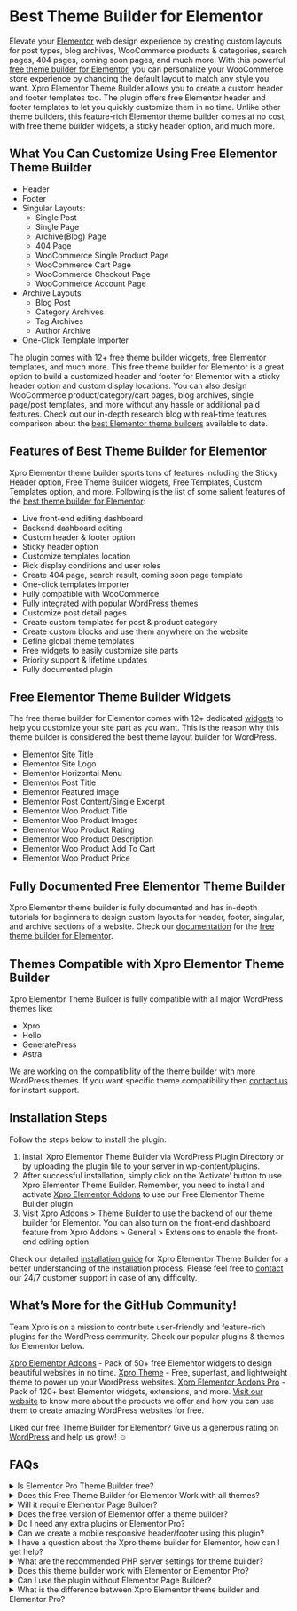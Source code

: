 # Best Theme Builder for Elementor

Elevate your [Elementor](https://elementor.com/) web design experience by creating custom layouts for post types, blog archives, WooCommerce products & categories, search pages, 404 pages, coming soon pages, and much more. With this powerful [free theme builder for Elementor](https://wordpress.org/plugins/xpro-theme-builder/), you can personalize your WooCommerce store experience by changing the default layout to match any style you want.
Xpro Elementor Theme Builder allows you to create a custom header and footer templates too. The plugin offers free Elementor header and footer templates to let you quickly customize them in no time. Unlike other theme builders, this feature-rich Elementor theme builder comes at no cost, with free theme builder widgets, a sticky header option, and much more.

## What You Can Customize Using Free Elementor Theme Builder

- Header
- Footer
- Singular Layouts:
  - Single Post
  - Single Page
  - Archive(Blog) Page
  - 404 Page
  - WooCommerce Single Product Page
  - WooCommerce Cart Page
  - WooCommerce Checkout Page
  - WooCommerce Account Page
- Archive Layouts
  - Blog Post
  - Category Archives
  - Tag Archives
  - Author Archive
- One-Click Template Importer

The plugin comes with 12+ free theme builder widgets, free Elementor templates, and much more. This free theme builder for Elementor is a great option to build a customized header and footer for Elementor with a sticky header option and custom display locations. You can also design WooCommerce product/category/cart pages, blog archives, single page/post templates, and more without any hassle or additional paid features. Check out our in-depth research blog with real-time features comparison about the [best Elementor theme builders](https://elementor.wpxpro.com/4-best-elementor-theme-builders-free-paid/) available to date.

## Features of Best Theme Builder for Elementor

Xpro Elementor theme builder sports tons of features including the Sticky Header option, Free Theme Builder widgets, Free Templates, Custom Templates option, and more. Following is the list of some salient features of the [best theme builder for Elementor](https://wordpress.org/plugins/xpro-theme-builder/):

- Live front-end editing dashboard
- Backend dashboard editing
- Custom header & footer option
- Sticky header option
- Customize templates location
- Pick display conditions and user roles
- Create 404 page, search result, coming soon page template
- One-click templates importer
- Fully compatible with WooCommerce
- Fully integrated with popular WordPress themes
- Customize post detail pages
- Create custom templates for post & product category
- Create custom blocks and use them anywhere on the website
- Define global theme templates
- Free widgets to easily customize site parts
- Priority support & lifetime updates
- Fully documented plugin

## Free Elementor Theme Builder Widgets

The free theme builder for Elementor comes with 12+ dedicated [widgets](https://elementor.wpxpro.com/widgets/?utm_source=github-repo&utm_medium=link&utm_campaign=readme) to help you customize your site part as you want. This is the reason why this theme builder is considered the best theme layout builder for WordPress.

- Elementor Site Title
- Elementor Site Logo
- Elementor Horizontal Menu
- Elementor Post Title
- Elementor Featured Image
- Elementor Post Content/Single Excerpt
- Elementor Woo Product Title
- Elementor Woo Product Images
- Elementor Woo Product Rating
- Elementor Woo Product Description
- Elementor Woo Product Add To Cart
- Elementor Woo Product Price

## Fully Documented Free Elementor Theme Builder

Xpro Elementor theme builder is fully documented and has in-depth tutorials for beginners to design custom layouts for header, footer, singular, and archive sections of a website. Check our [documentation](https://elementor.wpxpro.com/docs/xpro-elementor-theme-builder/layouts/?utm_source=github-repo&utm_medium=link&utm_campaign=readme) for the [free theme builder for Elementor](https://wordpress.org/plugins/xpro-theme-builder/).

## Themes Compatible with Xpro Elementor Theme Builder

Xpro Elementor Theme Builder is fully compatible with all major WordPress themes like:

- Xpro
- Hello
- GeneratePress
- Astra

We are working on the compatibility of the theme builder with more WordPress themes. If you want specific theme compatibility then [contact us](https://elementor.wpxpro.com/?utm_source=github-repo&utm_medium=link&utm_campaign=readme) for instant support.

## Installation Steps

Follow the steps below to install the plugin:

1. Install Xpro Elementor Theme Builder via WordPress Plugin Directory or by uploading the plugin file to your server in wp-content/plugins.
2. After successful installation, simply click on the ‘Activate’ button to use Xpro Elementor Theme Builder. Remember, you need to install and activate [Xpro Elementor Addons](https://wordpress.org/plugins/xpro-elementor-addons/) to use our Free Elementor Theme Builder plugin.
3. Visit Xpro Addons > Theme Builder to use the backend of our theme builder for Elementor. You can also turn on the front-end dashboard feature from Xpro Addons > General > Extensions to enable the front-end editing option.

Check our detailed [installation guide](https://elementor.wpxpro.com/docs/xpro-elementor-theme-builder/getting-started/installation/) for Xpro Elementor Theme Builder for a better understanding of the installation process. Please feel free to [contact](https://elementor.wpxpro.com/contact-us/?utm_source=github-repo&utm_medium=link&utm_campaign=readme) our 24/7 customer support in case of any difficulty.

## What’s More for the GitHub Community!

Team Xpro is on a mission to contribute user-friendly and feature-rich plugins for the WordPress community. Check our popular plugins & themes for Elementor below.

[Xpro Elementor Addons](https://wordpress.org/plugins/xpro-elementor-addons/) - Pack of 50+ free Elementor widgets to design beautiful websites in no time.
[Xpro Theme](https://wordpress.org/themes/xpro/) - Free, superfast, and lightweight theme to power up your WordPress websites.
[Xpro Elementor Addons Pro](https://elementor.wpxpro.com/premium/?utm_source=github-repo&utm_medium=link&utm_campaign=readme) - Pack of 120+ best Elementor widgets, extensions, and more.
[Visit our website](https://elementor.wpxpro.com/?utm_source=github-repo&utm_medium=link&utm_campaign=readme) to know more about the products we offer and how you can use them to create amazing WordPress websites for free.

Liked our free Theme Builder for Elementor? Give us a generous rating on [WordPress](https://wordpress.org/plugins/xpro-theme-builder/#reviews) and help us grow! ☺

## FAQs

<details><summary>Is Elementor Pro Theme Builder free?</summary>
No, Elementor theme builder only comes with the Pro version of Elementor at a starting price of $49 (1 site). However, our <a href="https://wordpress.org/plugins/xpro-theme-builder/" target="_blank">best alternative to Elementor Pro</a>, the Xpro Elementor Theme Builder is totally Free. It gives you the same customization options (even more) as compared to Elementor Pro. Read the complete details <a href="https://elementor.wpxpro.com/4-best-elementor-theme-builders-free-paid/" target="_blank">here</a>.</details>

<details><summary>Does this Free Theme Builder for Elementor Work with all themes?</summary>
Xpro Elementor Theme Builder is fully compatible with popular WordPress themes like [Xpro](https://wordpress.org/themes/xpro/), Hello, GeneratePress, and Astra. More themes will be compatible with the plugin soon. See [details](https://elementor.wpxpro.com/4-best-elementor-theme-builders-free-paid/) of themes compatible with the free Elementor theme builder.</details>

<details><summary>Will it require Elementor Page Builder?</summary>
Yes, you need to install and activate the Free Elementor plugin to use our [Elementor free theme builder](https://wordpress.org/plugins/xpro-theme-builder/), check the complete installation guide [here](https://elementor.wpxpro.com/docs/xpro-elementor-theme-builder/getting-started/installation/).</details>

<details><summary>Does the free version of Elementor offer a theme builder?</summary>
No, Elementor does not offer any theme builder feature for free. If you want to customize default theme parts then you have to purchase Elementor Pro. The Pro version offers the theme builder feature. However, you can [download our free Elementor theme builder](https://wordpress.org/plugins/xpro-theme-builder/) to create a custom header, footer, archives, post templates, 404 pages, search pages, and more at no cost at all. It offers the same customization options as Elementor Pro does. Read more about the difference [here](https://elementor.wpxpro.com/4-best-elementor-theme-builders-free-paid/).</details>

<details><summary>Do I need any extra plugins or Elementor Pro?</summary>
No, Elementor Pro is not required.  However, you need to install and activate the [Xpro Elementor Addons](https://wordpress.org/plugins/xpro-elementor-addons/) plugin to fully utilize the amazing features of our [FREE Elementor Theme Builder](https://wordpress.org/plugins/xpro-theme-builder/).</details>

<details><summary>Can we create a mobile responsive header/footer using this plugin?</summary>
Yes, you can easily create a mobile responsive layout for your header or footer using the [best theme builder for Elementor](https://wordpress.org/plugins/xpro-theme-builder/). Check our [tutorial](https://elementor.wpxpro.com/docs/xpro-elementor-theme-builder/layouts/header/) for creating a custom header.</details>

<details><summary>I have a question about the Xpro theme builder for Elementor, how can I get help?</summary>
Feel free to contact our state-of-the-art support team by clicking [here](https://elementor.wpxpro.com/contact-us/). You can learn more about the theme builder and how it is different from others in the market by exploring our detailed [blog post](https://elementor.wpxpro.com/4-best-elementor-theme-builders-free-paid/).</details>

<details><summary>What are the recommended PHP server settings for theme builder?</summary>
 We have a list of recommended PHP server settings, view them [here](https://elementor.wpxpro.com/docs/xpro-elementor-theme-builder/getting-started/recommended-php-server-settings/).</details>

<details><summary>Does this theme builder work with Elementor or Elementor Pro?</summary>
Our [free theme builder plugin](https://wordpress.org/plugins/xpro-theme-builder/) is fully optimized and works flawlessly with Elementor and Elementor Pro. [Click here](https://elementor.wpxpro.com/4-best-elementor-theme-builders-free-paid/) to learn more about the plugin.</details>

<details><summary>Can I use the plugin without Elementor Page Builder?</summary>
No, you cannot use the plugin without Elementor since it’s an [addon for Elementor](https://wordpress.org/plugins/xpro-theme-builder/).</details>

<details><summary>What is the difference between Xpro Elementor theme builder and Elementor Pro?</summary>
This is a [free theme builder plugin](https://wordpress.org/plugins/xpro-theme-builder/) that will help you develop your theme parts sites. The Elementor theme builder is a premium feature of Elementor Pro. Both theme builders have the same features, the only major difference is that Xpro Elementor theme builder is FREE and Elementor Pro is a paid plugin. Learn more about both plugins in this [head-to-head comparison](https://elementor.wpxpro.com/4-best-elementor-theme-builders-free-paid/).</details>
